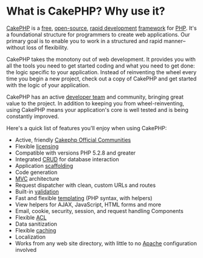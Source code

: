 # What is CakePHP? Why use it?

[CakePHP](https://cakephp.org/) is a
[free](https://en.wikipedia.org/wiki/MIT_License),
[open-source](https://en.wikipedia.org/wiki/Open_source),
[rapid development](https://en.wikipedia.org/wiki/Rapid_application_development)
[framework](https://en.wikipedia.org/wiki/Application_framework)
for [PHP](https://www.php.net/). It's a foundational structure for
programmers to create web applications. Our primary goal is to
enable you to work in a structured and rapid manner–without loss of
flexibility.

CakePHP takes the monotony out of web development. It provides you
with all the tools you need to get started coding and what you
need to get done: the logic specific to your application. Instead
of reinventing the wheel every time you begin a new project,
check out a copy of CakePHP and get started with the logic of
your application.

CakePHP has an active
[developer team](https://github.com/cakephp?tab=members)
and community, bringing great value to the project. In addition to
keeping you from wheel-reinventing, using CakePHP means your
application's core is well tested and is being constantly
improved.

Here's a quick list of features you'll enjoy when using CakePHP:

- Active, friendly [Cakephp Official Communities](../cakephp-overview/where-to-get-help#cakephp-official-communities)
- Flexible [licensing](https://en.wikipedia.org/wiki/MIT_License)
- Compatible with versions PHP 5.2.8 and greater
- Integrated
  [CRUD](https://en.wikipedia.org/wiki/Create,_read,_update_and_delete)
  for database interaction
- Application
  [scaffolding](https://en.wikipedia.org/wiki/Scaffold_(programming))
- Code generation
- [MVC](https://en.wikipedia.org/wiki/Model-view-controller)
  architecture
- Request dispatcher with clean, custom URLs and routes
- Built-in
  [validation](https://en.wikipedia.org/wiki/Data_validation)
- Fast and flexible
  [templating](https://en.wikipedia.org/wiki/Web_template_system)
  (PHP syntax, with helpers)
- View helpers for AJAX, JavaScript, HTML forms and more
- Email, cookie, security, session, and request handling
  Components
- Flexible
  [ACL](https://en.wikipedia.org/wiki/Access_control_list)
- Data sanitization
- Flexible [caching](https://en.wikipedia.org/wiki/Web_cache)
- Localization
- Works from any web site directory, with little to no
  [Apache](https://httpd.apache.org/) configuration involved
